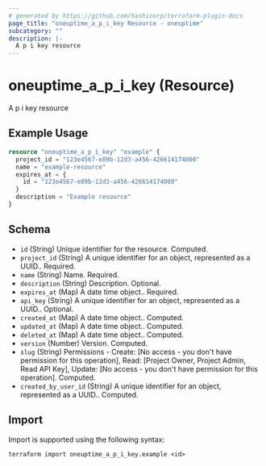 ```yaml
---
# generated by https://github.com/hashicorp/terraform-plugin-docs
page_title: "oneuptime_a_p_i_key Resource - oneuptime"
subcategory: ""
description: |-
  A p i key resource
---
```


# oneuptime_a_p_i_key (Resource)

A p i key resource

## Example Usage

```terraform
resource "oneuptime_a_p_i_key" "example" {
  project_id = "123e4567-e89b-12d3-a456-426614174000"
  name = "example-resource"
  expires_at = {
    id = "123e4567-e89b-12d3-a456-426614174000"
  }
  description = "Example resource"
}
```

## Schema

- `id` (String) Unique identifier for the resource. Computed.
- `project_id` (String) A unique identifier for an object, represented as a UUID.. Required.
- `name` (String) Name. Required.
- `description` (String) Description. Optional.
- `expires_at` (Map) A date time object.. Required.
- `api_key` (String) A unique identifier for an object, represented as a UUID.. Optional.
- `created_at` (Map) A date time object.. Computed.
- `updated_at` (Map) A date time object.. Computed.
- `deleted_at` (Map) A date time object.. Computed.
- `version` (Number) Version. Computed.
- `slug` (String) Permissions - Create: [No access - you don't have permission for this operation], Read: [Project Owner, Project Admin, Read API Key], Update: [No access - you don't have permission for this operation]. Computed.
- `created_by_user_id` (String) A unique identifier for an object, represented as a UUID.. Computed.

## Import

Import is supported using the following syntax:

```shell
terraform import oneuptime_a_p_i_key.example <id>
```
